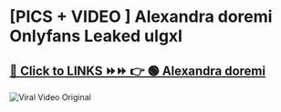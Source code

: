 
 # [PICS + VIDEO ] Alexandra doremi Onlyfans Leaked ulgxl

## <h2><a href="https://clipsfans.com/Alexandra_doremi&ref=git">🔗 Click to LINKS ⏩⏩ 👉 🟢 Alexandra doremi </a></h2>

<a href="https://clipsfans.com/Alexandra_doremi&ref=git" rel="nofollow" data-target="animated-image.originalLink"><img src="https://i.ibb.co.com/xMMVF88/686577567.gif" alt="Viral Video Original" style="max-width: 100%; display: inline-block;" data-target="animated-image.originalImage"></a>

